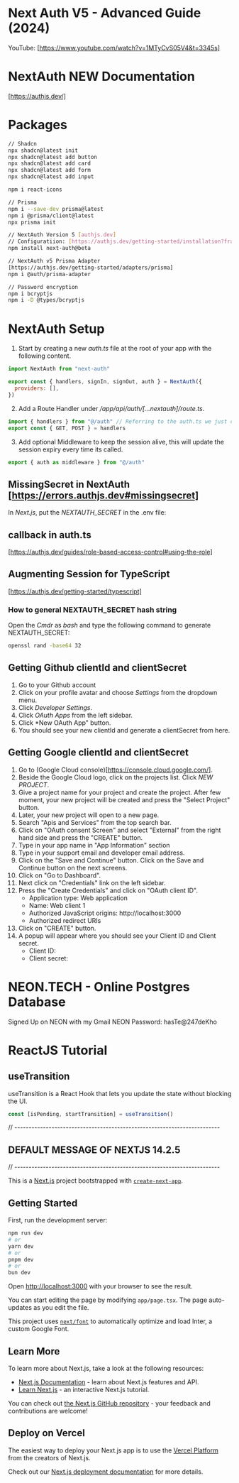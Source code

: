 # Next Auth V5 - Advanced Guide (2024)
YouTube: [https://www.youtube.com/watch?v=1MTyCvS05V4&t=3345s]

# NextAuth NEW Documentation
[https://authjs.dev/]

# Packages

```bash
// Shadcn
npx shadcn@latest init
npx shadcn@latest add button
npx shadcn@latest add card
npx shadcn@latest add form
npx shadcn@latest add input

npm i react-icons

// Prisma
npm i --save-dev prisma@latest
npm i @prisma/client@latest
npx prisma init

// NextAuth Version 5 [authjs.dev]
// Configuratiion: [https://authjs.dev/getting-started/installation?framework=Next.js]
npm install next-auth@beta

// NextAuth v5 Prisma Adapter
[https://authjs.dev/getting-started/adapters/prisma]
npm i @auth/prisma-adapter

// Password encryption
npm i bcryptjs
npm i -D @types/bcryptjs
```

# NextAuth Setup

1. Start by creating a new *auth.ts* file at the root of your app with the following content.

```javascript
import NextAuth from "next-auth"

export const { handlers, signIn, signOut, auth } = NextAuth({
  providers: [],
})
```

2. Add a Route Handler under */app/api/auth/[...nextauth]/route.ts*.

```javascript
import { handlers } from "@/auth" // Referring to the auth.ts we just created
export const { GET, POST } = handlers
```

3. Add optional Middleware to keep the session alive, this will update the session expiry every time its called.

```javascript
export { auth as middleware } from "@/auth"
```

## MissingSecret in NextAuth [https://errors.authjs.dev#missingsecret]

In *Next.js*, put the *NEXTAUTH_SECRET* in the .env file:

## callback in auth.ts

[https://authjs.dev/guides/role-based-access-control#using-the-role]

## Augmenting Session for TypeScript

[https://authjs.dev/getting-started/typescript]



### How to general NEXTAUTH_SECRET hash string

Open the *Cmdr* as *bash* and type the following command to generate NEXTAUTH_SECRET:

```bash
openssl rand -base64 32
```

## Getting Github clientId and clientSecret

1. Go to your Github account
2. Click on your profile avatar and choose *Settings* from the dropdown menu.
3. Click *Developer Settings*.
4. Click *OAuth Apps* from the left sidebar.
5. Click *New OAuth App" button.
6. You should see your new clientId and generate a clientSecret from here.

## Getting Google clientId and clientSecret

1. Go to (Google Cloud console)[https://console.cloud.google.com/].
2. Beside the Google Cloud logo, click on the projects list. Click *NEW PROJECT*.
3. Give a project name for your project and create the project. After few moment, your new project will be created and press the "Select Project" button.
4. Later, your new project will open to a new page.
5. Search "Apis and Services" from the top search bar.
6. Click on "OAuth consent Screen" and select "External" from the right hand side and press the "CREATE" button.
7. Type in your app name in "App Information" section
8. Type in your support email and developer email address.
9. Click on the "Save and Continue" button. Click on the Save and Continue button on the next screens.
10. Click on "Go to Dashboard".
11. Next click on "Credentials" link on the left sidebar.
12. Press the "Create Credentials" and click on "OAuth client ID".
    - Application type: Web application
    - Name: Web client 1
    - Authorized JavaScript origins: http://localhost:3000
    - Authorized redirect URIs
13. Click on "CREATE" button.
14. A popup will appear where you should see your Client ID and Client secret.
    - Client ID:
    - Client secret:

# NEON.TECH - Online Postgres Database

Signed Up on NEON with my Gmail
NEON Password: hasTe@247deKho

# ReactJS Tutorial

## useTransition
useTransition is a React Hook that lets you update the state without blocking the UI.
```javascript
const [isPending, startTransition] = useTransition()
```

// ------------------------------------------------------------------------
## DEFAULT MESSAGE OF NEXTJS 14.2.5
// ------------------------------------------------------------------------

This is a [Next.js](https://nextjs.org/) project bootstrapped with [`create-next-app`](https://github.com/vercel/next.js/tree/canary/packages/create-next-app).

## Getting Started

First, run the development server:

```bash
npm run dev
# or
yarn dev
# or
pnpm dev
# or
bun dev
```

Open [http://localhost:3000](http://localhost:3000) with your browser to see the result.

You can start editing the page by modifying `app/page.tsx`. The page auto-updates as you edit the file.

This project uses [`next/font`](https://nextjs.org/docs/basic-features/font-optimization) to automatically optimize and load Inter, a custom Google Font.

## Learn More

To learn more about Next.js, take a look at the following resources:

- [Next.js Documentation](https://nextjs.org/docs) - learn about Next.js features and API.
- [Learn Next.js](https://nextjs.org/learn) - an interactive Next.js tutorial.

You can check out [the Next.js GitHub repository](https://github.com/vercel/next.js/) - your feedback and contributions are welcome!

## Deploy on Vercel

The easiest way to deploy your Next.js app is to use the [Vercel Platform](https://vercel.com/new?utm_medium=default-template&filter=next.js&utm_source=create-next-app&utm_campaign=create-next-app-readme) from the creators of Next.js.

Check out our [Next.js deployment documentation](https://nextjs.org/docs/deployment) for more details.

